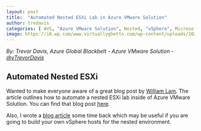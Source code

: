 ```yaml
---
layout: post
title:  "Automated Nested ESXi Lab in Azure VMware Solution"
author: tredavis
categories: [ AVS, "Azure VMware Solution", Nested, "vSphere", Microsoft, Azure, Lab]
image: https://i0.wp.com/www.virtuallyghetto.com/wp-content/uploads/2020/10/automated-nested-vsphere-lab-on-vmware-cloud-azure-vmware-solution-1.png
---
```


*By: Trevor Davis, Azure Global Blackbelt - Azure VMware Solution - [@vTrevorDavis](https://twitter.com/vtrevordavis)*

## Automated Nested ESXi

Wanted to make everyone aware of a great blog post by [William Lam](https://twitter.com/lamw).  The article outlines how to automate a nested ESXi lab inside of Azure VMware Solution.  You can find that blog post [here](https://www.virtuallyghetto.com/2020/10/automated-nested-lab-deployment-on-sddc-part-2-azure-vmware-solution.html).

Also, I wrote a [blog article](https://avs.ms/azure-vmware-solution-nested-esxi/) some time back which may be useful if you are going to build your own vSphere hosts for the nested environment.
